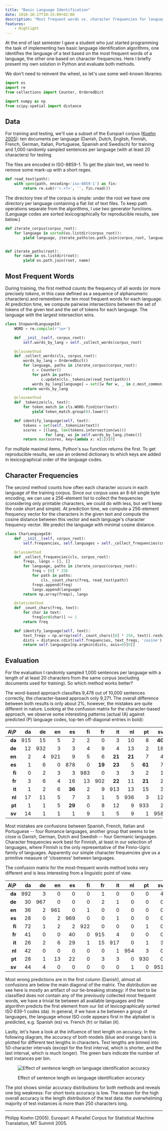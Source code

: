 ```yaml
---
title: "Basic Language Identification"
date: 2018-10-27T10:15:09+02:00
description: "Most frequent words vs. character frequencies for language identification."
features:
    - Highlight
---
```


At the end of last semester I gave a student who just started programming the task of implementing two basic language identification algorithms, one identifies the language of a text based on the most frequent words of a language, the other one based on character frequencies. Here I briefly present my own solution in Python and evaluate both methods.

We don't need to reinvent the wheel, so let's use some well-known libraries:

```python
import os
import re
from collections import Counter, OrderedDict

import numpy as np
from scipy.spatial import distance
```

## Data

For training and testing, we'll use a subset of the Europarl corpus ([Koehn 2005](#koehn-2005)): ten documents per language (Danish, Dutch, English, Finnish, French, German, Italian, Portuguese, Spanish and Swedisch) for training and 1,000 randomly sampled sentences per language (with at least 20 characters) for testing.

The files are encoded in ISO-8859-1. To get the plain text, we need to remove some mark-up with a short regex.

```python
def read_text(path):
    with open(path, encoding='iso-8859-1') as fin:
        return re.sub(r'<.+?>', '', fin.read())
```
The directory tree of the corpus is simple: under the root we have one directory per language containing a flat list of text files. To keep path operations separate from the algorithms, I use two generator functions. (Language codes are sorted lexicographically for reproducible results, see below.)


```python
def iterate_corpus(corpus_root):
    for language in sorted(os.listdir(corpus_root)):
        yield language, iterate_paths(os.path.join(corpus_root, language))


def iterate_paths(root):
    for name in os.listdir(root):
        yield os.path.join(root, name)
```

## Most Frequent Words

During training, the first method counts the frequency of all words (or more precisely *tokens*, in this case defined as a sequence of alphanumeric characters) and remembers the ten most frequent words for each language. At prediction time, we compute pairwise intersections between the set of tokens of the given text and the set of tokens for each language. The language with the largest intersection wins.

```python
class StopwordLanguageId:
    WORD = re.compile(r'\w+')

    def __init__(self, corpus_root):
        self.words_by_lang = self._collect_words(corpus_root)

    @classmethod
    def _collect_words(cls, corpus_root):
        words_by_lang = OrderedDict()
        for language, paths in iterate_corpus(corpus_root):
            c = Counter()
            for path in paths:
                c.update(cls._tokenize(read_text(path)))
            words_by_lang[language] = set([w for w, _ in c.most_common(10)])
        return words_by_lang

    @classmethod
    def _tokenize(cls, text):
        for token_match in cls.WORD.finditer(text):
            yield token_match.group(0).lower()

    def identify_language(self, text):
        tokens = set(self._tokenize(text))
        scores = [(lang, len(tokens.intersection(ws)))
                  for lang, ws in self.words_by_lang.items()]
        return max(scores, key=lambda x: x[1])[0]
```
For multiple maximal items, Python's `max` function returns the first. To get reproducible results, we use an ordered dictionary to which keys are added in lexicographical order of the language codes.


## Character Frequencies

The second method counts how often each character occurs in each language of the training corpus. Since our corpus uses an 8-bit single byte encoding, we can use a 256-element list to collect the frequencies (considering only printable characters, we could do with less, but we'll keep the code short and simple). At prediction time, we compute a 256-element frequency vector for the characters in the given text and compute the cosine distance between this vector and each language's character frequency vector. We predict the language with minimal cosine distance.

```python
class CharLanguageId:
    def __init__(self, corpus_root):
        self.frequencies, self.languages = self._collect_frequencies(corpus_root)

    @classmethod
    def _collect_frequencies(cls, corpus_root):
        freqs, langs = [], []
        for language, paths in iterate_corpus(corpus_root):
            freq = [0] * 256
            for path in paths:
                cls._count_chars(freq, read_text(path))
            freqs.append(freq)
            langs.append(language)
        return np.array(freqs), langs

    @staticmethod
    def _count_chars(freq, text):
        for char in text:
            freq[ord(char)] += 1
        return freq

    def identify_language(self, text):
        text_freqs = np.array(self._count_chars([0] * 256, text)).reshape(1, -1)
        dists = distance.cdist(self.frequencies, text_freqs, 'cosine')
        return self.languages[np.argmin(dists, axis=0)[0]]
```


## Evaluation

For the evaluation I randomly sampled 1,000 sentences per language with a length of at least 20 characters from the same corpus (excluding documents used for training). So which method works better? 

The word-based approach classifies 9,478 out of 10,000 sentences correctly, the character-based approach only 9,271. The overall difference between both results is only about 2%, however, the mistakes are quite different in nature. Looking at the confusion matrix for the character-based approach, we observe some interesting patterns (actual (A) against predicted (P) language codes, top-ten off-diagonal entries in bold):

|A\P|da|de|en|es|fi|fr|it|nl|pt|sv|
|--:|----:|----:|----:|----:|----:|----:|----:|----:|----:|----:|
|**da**| 915 |  15 |   5 |   2 |   2 |   0 |   3 |  10 |   8 |  **40** |
|**de**|  12 | 932 |   3 |   3 |   4 |   9 |   4 |  13 |   2 |  18 |
|**en**|   2 |   4 | 921 |   9 |   5 |   6 |  **21** |  **21** |   7 |   4 |
|**es**|   1 |   6 |   0 | 878 |   0 |  **19** |  **23** |   5 |  **61** |   7 |
|**fi**|   0 |   2 |   3 |   3 | 983 |   0 |   3 |   3 |   2 |   1 |
|**fr**|   3 |   6 |   4 |  16 |  13 | 902 |  **22** |  11 |  **21** |   2 |
|**it**|   1 |   2 |   6 |  **36** |   2 |   9 | 913 |  13 |  15 |   3 |
|**nl**|  17 |  11 |   5 |   7 |   3 |   1 |   5 | 936 |   3 |  12 |
|**pt**|   1 |   1 |   5 |  **29** |   0 |   8 |  12 |   9 | 933 |   2 |
|**sv**|  14 |   1 |   1 |   1 |   9 |   1 |   5 |   9 |   1 | 958 |

Most mistakes are confusions between Spanish, French, Italian and Portuguese -- four Romance languages, another group that seems to be close is Danish, German, Dutch and Swedish -- four Germanic languages. Character frequencies work best for Finnish, at least in our selection of languages, where Finnish is the only representative of the Finno-Ugric family of languages. Apparently our simple character frequencies give us a primitive measure of 'closeness' between languages.

The confusion matrix for the most-frequent words method looks very different and is less interesting from a linguistic point of view.


|A\P|da|de|en|es|fi|fr|it|nl|pt|sv|
|--:|----:|----:|----:|----:|----:|----:|----:|----:|----:|----:|
|**da**| 992 |   3 |   0 |   0 |   0 |   1 |   0 |   0 |   0 |   4 |
|**de**|  30 | 967 |   0 |   0 |   0 |   2 |   1 |   0 |   0 |   0 |
|**en**|  36 |   2 | 961 |   0 |   1 |   0 |   0 |   0 |   0 |   0 |
|**es**|  28 |   0 |   2 | 969 |   0 |   0 |   1 |   0 |   0 |   0 |
|**fi**|  72 |   1 |   2 |   2 | 922 |   0 |   0 |   0 |   1 |   0 |
|**fr**|  41 |   0 |   0 |  40 |   0 | 915 |   4 |   0 |   0 |   0 |
|**it**|  26 |   2 |   6 |  29 |   1 |  15 | 917 |   0 |   1 |   3 |
|**nl**|  42 |   0 |   0 |   0 |   0 |   0 |   1 | 954 |   3 |   0 |
|**pt**|  28 |   1 |  13 |  22 |   0 |   3 |   3 |   0 | 930 |   0 |
|**sv**|  44 |   4 |   0 |   0 |   0 |   0 |   0 |   1 |   0 | 951 |

Most wrong predictions are in the first column (Danish), almost all confusions are below the main diagonal of the matrix. The distribution we see here is mostly an artifact of our tie-breaking strategy: if the text to be classified does not contain any of the previously collected most frequent words, we have a trivial tie between all available languages and the algorithm predicts the first element from our list of lexicographically sorted ISO 639-1 codes (da). In general, if we have a tie between a group of languages, the language whose ISO code appears first in the alphabet is predicted, e.g. Spanish (es) vs. French (fr) or Italian (it).

Lastly, let's have a look at the influence of text length on accuracy. In the following diagram, the accuracy of both models (blue and orange bars) is plotted for different text lengths in characters. Text lengths are binned into 50-character intervals (except for the first interval, which is shorter, and the last interval, which is much longer). The green bars indicate the number of test instances per bin.

<figure class="middle">
    <img src="/img/lang-id-length-effect.png"
         alt="Effect of sentence length on language identification accuracy"/> 
         <figcaption>
            <p>Effect of sentence length on language identification accuracy</p>
        </figcaption>
</figure>

The plot shows similar accuracy distributions for both methods and reveals one big weakness: For short texts accuracy is low. The reason for the high overall accuracy is the length distribution of the test data: the overwhelming majority of test instances is more than 250 characters long.

<hr>

<a id="koehn-2005"></a>Philipp Koehn (2005). Europarl: A Parallel Corpus for Statistical Machine Translation, MT Summit 2005.
